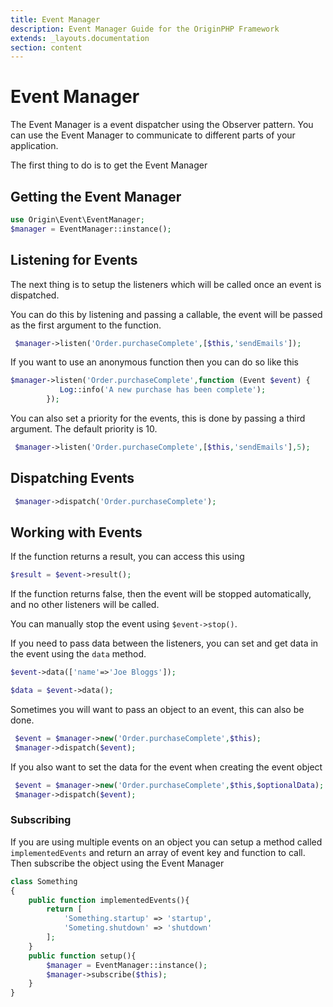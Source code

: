 ```yaml
---
title: Event Manager
description: Event Manager Guide for the OriginPHP Framework
extends: _layouts.documentation
section: content
---
```

# Event Manager

The Event Manager is a event dispatcher using the Observer pattern. You can use the Event Manager to communicate
to different parts of your application.

The first thing to do is to get the Event Manager

## Getting the Event Manager

```php
use Origin\Event\EventManager;
$manager = EventManager::instance();
```

## Listening for Events

The next thing is to setup the listeners which will be called once an event is dispatched.

You can do this by listening and passing a callable, the event will be passed as the first argument to the function.

```php
 $manager->listen('Order.purchaseComplete',[$this,'sendEmails']);
```

If you want to use an anonymous function then you can do so like this

```php
$manager->listen('Order.purchaseComplete',function (Event $event) {
           Log::info('A new purchase has been complete');
        });
```

You can also set a priority for the events, this is done by passing a third argument. The default priority is 10.

```php
 $manager->listen('Order.purchaseComplete',[$this,'sendEmails'],5);
```

## Dispatching Events

```php
 $manager->dispatch('Order.purchaseComplete');
```

## Working with Events

If the function returns a result, you can access this using

```php
$result = $event->result();
```

If the function returns false, then the event will be stopped automatically, and no other listeners will be
called.

You can manually stop the event using `$event->stop()`.

If you need to pass data between the listeners, you can set and get data in the event using the `data` method.

```php
$event->data(['name'=>'Joe Bloggs']);

$data = $event->data();
```

Sometimes you will want to pass an object to an event, this can also be done.

```php
 $event = $manager->new('Order.purchaseComplete',$this);
 $manager->dispatch($event);
```

If you also want to set the data for the event when creating the event object

```php
 $event = $manager->new('Order.purchaseComplete',$this,$optionalData);
 $manager->dispatch($event);
```

### Subscribing

If you are using multiple events on an object you can setup a method called `implementedEvents` and return an array of event key and function to call. Then  subscribe the object using the Event Manager

```php
class Something
{
    public function implementedEvents(){
        return [
            'Something.startup' => 'startup',
            'Someting.shutdown' => 'shutdown'
        ];
    }
    public function setup(){
        $manager = EventManager::instance();
        $manager->subscribe($this);
    }
}

```
